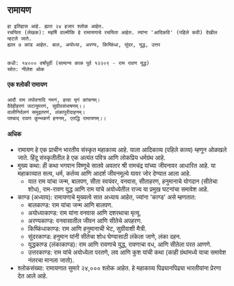 

## रामायण

```
हा इतिहास आहे. ह्यात २४ हजार श्लोक आहेत.
रचयिता (लेखक): महर्षि वाल्मीकि हे रामायणाचे रचयिता आहेत. त्यांना 'आदिकवि' (पहिले कवी) देखील म्हटले जाते.
ह्यात ७ कांड आहेत. बाल, अयोध्या, अरण्य, किष्किंधा, सुंदर, युद्ध, उत्तर


कधी: १४००० वर्षांपूर्वी (सामान्य काळ पूर्व १२२०९ - राम रावण युद्ध)
स्रोत: नीलेश ओक
```

#### एक श्लोकी रामायण

```
आदौ राम तपोवनादि गमनं, हत्वा मृगं कांचनम्।
वैदेहीहरणं जटायुमरणं, सुग्रीवसंभाषणम्।।
वालीनिर्दलनं समुद्रतरणं, लंकापुरीदाहनम्।
पश्चाद् रावण कुम्भकर्ण हननम्, एतद्धि रामायणम्।। 
```

#### अधिक

* रामायण हे एक प्राचीन भारतीय संस्कृत महाकाव्य आहे. याला आदिकाव्य (पहिले काव्य) म्हणून ओळखले जाते. हिंदू संस्कृतीतील हे एक अत्यंत पवित्र आणि लोकप्रिय धर्मग्रंथ आहे.
 * मुख्य कथा: ही कथा भगवान विष्णूचे सातवे अवतार श्री रामचंद्र यांच्या जीवनावर आधारित आहे. या महाकाव्यात सत्य, धर्म, कर्तव्य आणि आदर्श जीवनमूल्ये यावर जोर देण्यात आला आहे.
   * यात राम यांचा जन्म, बालपण, सीता स्वयंवर, वनवास, सीताहरण, हनुमानाचे योगदान (सीतेचा शोध), राम-रावण युद्ध आणि राम यांचे अयोध्येतील राज्य या प्रमुख घटनांचा समावेश आहे.
 * काण्ड (अध्याय): रामायणाचे मुख्यत्वे सात अध्याय आहेत, ज्यांना 'काण्ड' असे म्हणतात:
   * बालकाण्ड: राम यांचा जन्म आणि बालपण.
   * अयोध्याकाण्ड: राम यांना वनवास आणि दशरथाचा मृत्यू.
   * अरण्यकाण्ड: वनवासातील जीवन आणि सीतेचे अपहरण.
   * किष्किंधाकाण्ड: राम आणि हनुमानाची भेट, सुग्रीवाशी मैत्री.
   * सुंदरकाण्ड: हनुमान यांनी सीतेचा शोध घेण्यासाठी लंकेला जाणे, लंका दहन.
   * युद्धकाण्ड (लंकाकाण्ड): राम आणि रावणाचे युद्ध, रावणाचा वध, आणि सीतेला परत आणणे.
   * उत्तरकाण्ड: राम यांचे अयोध्येला परतणे, लव आणि कुश यांची कथा (काही ग्रंथांमध्ये याचा समावेश नंतरचा मानला जातो).
 * श्लोकसंख्या: रामायणात सुमारे २४,००० श्लोक आहेत.
हे महाकाव्य पिढ्यानपिढ्या भारतीयांना प्रेरणा देत आले आहे.
